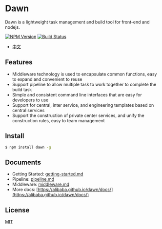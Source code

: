 # Dawn

Dawn is a lightweight task management and build tool for front-end and nodejs.

[![NPM Version](https://img.shields.io/npm/v/dawn.svg)](https://www.npmjs.com/package/dawn)
[![Build Status](https://www.travis-ci.org/alibaba/dawn.svg?branch=master)](https://www.travis-ci.org/alibaba/dawn)

- [中文](README-zh.md)

## Features

- Middleware technology is used to encapsulate common functions, easy to expand and convenient to reuse
- Support pipeline to allow multiple task to work together to complete the build task
- Simple and consistent command line interfaces that are easy for developers to use
- Support for central, inter service, and engineering templates based on central services
- Support the construction of private center services, and unify the construction rules, easy to team management

## Install

```sh
$ npm install dawn -g
```

## Documents

- Getting Started: [getting-started.md](docs/mds/getting-started.md)
- Pipeline: [pipeline.md](docs/mds/pipeline.md)
- Middleware: [middleware.md](docs/mds/middleware.md)
- More docs: [https://alibaba.github.io/dawn/docs/](https://alibaba.github.io/dawn/docs/)

## License

[MIT](https://tldrlegal.com/license/mit-license)
